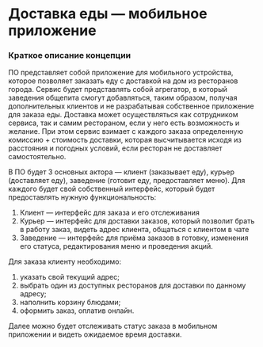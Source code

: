 # Доставка еды — мобильное приложение

### Краткое описание концепции

ПО представляет собой приложение для мобильного устройства, которое позволяет заказать еду с доставкой на дом из
ресторанов города. Сервис будет представлять собой агрегатор, в который заведения общепита смогут добавляться, таким
образом, получая дополнительных клиентов и не разрабатывая собственное приложение для заказа еды. Доставка может
осуществляться как сотрудником сервиса, так и самим рестораном, если у него есть возможность и желание. При этом сервис взимает с каждого заказа определенную комиссию + стоимость доставки, которая высчитывается исходя из
расстояния и погодных условий, если ресторан не доставляет самостоятельно.

В ПО будет 3 основных актора — клиент (заказывает еду), курьер (доставляет еду), заведение (готовит еду, предоставляет
меню). Для каждого будет свой собственный интерфейс, который будет предоставлять нужную функциональность:

1. Клиент — интерфейс для заказа и его отслеживания
2. Курьер — интерфейс для доставки заказов, который позволит брать в работу заказ, видеть адрес клиента, общаться с
   клиентом в чате
3. Заведение — интерфейс для приёма заказов в готовку, изменения его статуса, редактирования меню и проведения акций.

Для заказа клиенту необходимо:

1. указать свой текущий адрес;
2. выбрать один из доступных ресторанов для доставки по данному адресу;
3. наполнить корзину блюдами;
4. оформить заказ, оплатив онлайн.

Далее можно будет отслеживать статус заказа в мобильном приложении и видеть ожидаемое время доставки.



